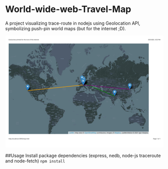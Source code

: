 # World-wide-web-Travel-Map
A project visualizing trace-route in nodejs using Geolocation API, symbolizing push-pin world maps (but for the internet ;D).

![](./missmytravel.jpg)

##Usage
Install package dependencies (express, nedb, node-js traceroute and node-fetch)
``` npm install ```

